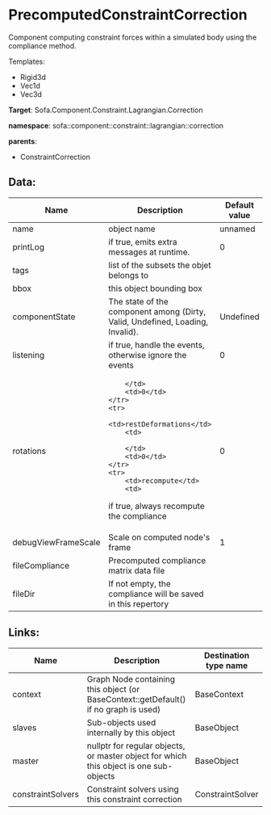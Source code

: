 # PrecomputedConstraintCorrection

Component computing constraint forces within a simulated body using the compliance method.


Templates:

- Rigid3d
- Vec1d
- Vec3d

__Target__: Sofa.Component.Constraint.Lagrangian.Correction

__namespace__: sofa::component::constraint::lagrangian::correction

__parents__:

- ConstraintCorrection

## Data: 

<table>
    <thead>
        <tr>
            <th>Name</th>
            <th>Description</th>
            <th>Default value</th>
        </tr>
    </thead>
    <tbody>
	<tr>
		<td>name</td>
		<td>
object name
		</td>
		<td>unnamed</td>
	</tr>
	<tr>
		<td>printLog</td>
		<td>
if true, emits extra messages at runtime.
		</td>
		<td>0</td>
	</tr>
	<tr>
		<td>tags</td>
		<td>
list of the subsets the objet belongs to
		</td>
		<td></td>
	</tr>
	<tr>
		<td>bbox</td>
		<td>
this object bounding box
		</td>
		<td></td>
	</tr>
	<tr>
		<td>componentState</td>
		<td>
The state of the component among (Dirty, Valid, Undefined, Loading, Invalid).
		</td>
		<td>Undefined</td>
	</tr>
	<tr>
		<td>listening</td>
		<td>
if true, handle the events, otherwise ignore the events
		</td>
		<td>0</td>
	</tr>
	<tr>
		<td>rotations</td>
		<td>

		</td>
		<td>0</td>
	</tr>
	<tr>
		<td>restDeformations</td>
		<td>

		</td>
		<td>0</td>
	</tr>
	<tr>
		<td>recompute</td>
		<td>
if true, always recompute the compliance
		</td>
		<td>0</td>
	</tr>
	<tr>
		<td>debugViewFrameScale</td>
		<td>
Scale on computed node's frame
		</td>
		<td>1</td>
	</tr>
	<tr>
		<td>fileCompliance</td>
		<td>
Precomputed compliance matrix data file
		</td>
		<td></td>
	</tr>
	<tr>
		<td>fileDir</td>
		<td>
If not empty, the compliance will be saved in this repertory
		</td>
		<td></td>
	</tr>

</tbody>
</table>

## Links: 


| Name | Description | Destination type name |
| ---- | ----------- | --------------------- |
|context|Graph Node containing this object (or BaseContext::getDefault() if no graph is used)|BaseContext|
|slaves|Sub-objects used internally by this object|BaseObject|
|master|nullptr for regular objects, or master object for which this object is one sub-objects|BaseObject|
|constraintSolvers|Constraint solvers using this constraint correction|ConstraintSolver|

